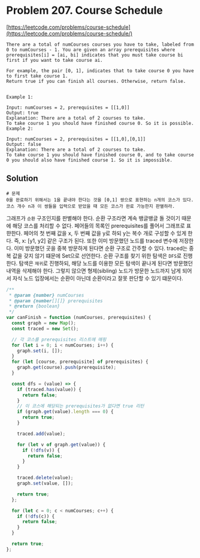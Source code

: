 # Problem 207. Course Schedule

[https://leetcode.com/problems/course-schedule](https://leetcode.com/problems/course-schedule/)

```
There are a total of numCourses courses you have to take, labeled from 0 to numCourses - 1. You are given an array prerequisites where prerequisites[i] = [ai, bi] indicates that you must take course bi first if you want to take course ai.

For example, the pair [0, 1], indicates that to take course 0 you have to first take course 1.
Return true if you can finish all courses. Otherwise, return false.


Example 1:

Input: numCourses = 2, prerequisites = [[1,0]]
Output: true
Explanation: There are a total of 2 courses to take.
To take course 1 you should have finished course 0. So it is possible.
Example 2:

Input: numCourses = 2, prerequisites = [[1,0],[0,1]]
Output: false
Explanation: There are a total of 2 courses to take.
To take course 1 you should have finished course 0, and to take course 0 you should also have finished course 1. So it is impossible.
```

## Solution

```
# 문제
0을 완료하기 위해서는 1을 끝내야 한다는 것을 [0,1] 쌍으로 표현하는 n개의 코스가 있다. 코스 개수 n과 이 쌍들을 입력으로 받았을 때 모든 코스가 완료 가능한지 판별하라.
```

그래프가 `순환` 구조인지를 판별해야 한다. 순환 구조라면 계속 뱅글뱅글 돌 것이기 때문에 해당 코스를 처리할 수 없다. 페어들의 목록인 prerequisites를 풀어서 그래프로 표햔한다. 페어의 첫 번째 값을 x, 두 번째 값을 y로 하되 y는 복수 개로 구성할 수 있게 한다. 즉, x: [y1, y2] 같은 구조가 된다. 또한 이미 방문했던 노드를 traced 변수에 저장한다. 이미 방문했던 곳을 중복 방문하게 된다면 순환 구조로 간주할 수 있다. traced는 중복 값을 갖지 않기 떄문에 Set으로 선언한다. 순환 구조를 찾기 위한 탐색은 `DFS`로 진행한다. 탐색은 `재귀`로 진행하되, 해당 노드를 이용한 모든 탐색이 끝나게 된다면 방문했던 내역을 삭제해야 한다. 그렇지 않으면 형제(sibling) 노드가 방문한 노드까지 남게 되어서 자식 노드 입장에서는 순환이 아닌데 순환이라고 잘못 판단할 수 있기 떄문이다.

```js
/**
 * @param {number} numCourses
 * @param {number[][]} prerequisites
 * @return {boolean}
 */
var canFinish = function (numCourses, prerequisites) {
  const graph = new Map();
  const traced = new Set();

  // 각 코스를 prerequisites 리스트에 매핑
  for (let i = 0; i < numCourses; i++) {
    graph.set(i, []);
  }
  for (let [course, prerequisite] of prerequisites) {
    graph.get(course).push(prerequisite);
  }

  const dfs = (value) => {
    if (traced.has(value)) {
      return false;
    }
    // 이 코스에 해당되는 prerequisites가 없다면 true 리턴
    if (graph.get(value).length === 0) {
      return true;
    }

    traced.add(value);

    for (let v of graph.get(value)) {
      if (!dfs(v)) {
        return false;
      }
    }

    traced.delete(value);
    graph.set(value, []);

    return true;
  };

  for (let c = 0; c < numCourses; c++) {
    if (!dfs(c)) {
      return false;
    }
  }

  return true;
};
```
